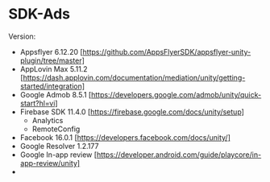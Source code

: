 # SDK-Ads

Version:
- Appsflyer 6.12.20 [https://github.com/AppsFlyerSDK/appsflyer-unity-plugin/tree/master]
- AppLovin Max 5.11.2 [https://dash.applovin.com/documentation/mediation/unity/getting-started/integration]
- Google Admob 8.5.1 [https://developers.google.com/admob/unity/quick-start?hl=vi]
- Firebase SDK 11.4.0 [https://firebase.google.com/docs/unity/setup]
  + Analytics
  + RemoteConfig
- Facebook 16.0.1 [https://developers.facebook.com/docs/unity/]
- Google Resolver 1.2.177
- Google In-app review [https://developer.android.com/guide/playcore/in-app-review/unity]
- 
